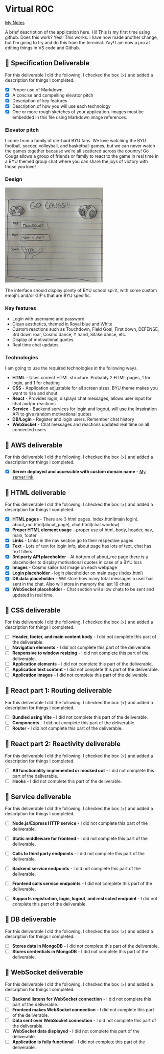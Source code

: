 # Virtual ROC

[My Notes](notes.md)

A brief description of the application here. Hi! This is my first time using github. Does this work?
Yes!! This works. I have now made another change, but I'm going to try and do this from the terminal. Yay! I am now a pro at editing things in VS code and Github.


## 🚀 Specification Deliverable

For this deliverable I did the following. I checked the box `[x]` and added a description for things I completed.

- [x] Proper use of Markdown
- [x] A concise and compelling elevator pitch
- [x] Description of key features
- [x] Description of how you will use each technology
- [x] One or more rough sketches of your application. Images must be embedded in this file using Markdown image references.

### Elevator pitch

I come from a family of die-hard BYU fans. We love watching the BYU football, soccer, volleyball, and basketball games, but we can never watch the games together because we're all scattered across the country! Go Cougs allows a group of friends or family to react to the game in real time in a BYU themed group chat where you can share the joys of victory with those you love!

### Design

![Design image](images/sketch1.jpg)

The interface should display plenty of BYU school spirit, with some custom emoji's and/or GIF's that are BYU specific.


### Key features

- Login with username and password
- Clean aesthetics, themed in Royal blue and White
- Custom reactions such as Touchdown, Field Goal, First down, DEFENSE, 3rd down roar, Cosmo dance, Y hand, Sitake dance, etc.
- Display of motivational quotes
- Real time chat updates

### Technologies

I am going to use the required technologies in the following ways.

- **HTML** - Uses correct HTML structure. Probably 2 HTML pages, 1 for login, and 1 for chatting
- **CSS** - Application adjustable for all screen sizes. BYU theme makes you want to rise and shout.
- **React** - Provides login, displays chat messages, allows user input for chat and/or reactions
- **Service** - Backend services for login and logout, will use the Inspiration API to give random motivational quotes
- **DB/Login** - Register and login users. Remember chat history
- **WebSocket** - Chat messages and reactions updated real time on all connected users

## 🚀 AWS deliverable

For this deliverable I did the following. I checked the box `[x]` and added a description for things I completed.

- [X] **Server deployed and accessible with custom domain name** - [My server link](https://virtualroc.link).

## 🚀 HTML deliverable

For this deliverable I did the following. I checked the box `[x]` and added a description for things I completed.

- [X] **HTML pages** - There are 3 html pages. Index.html(main login), about_roc.html(about_page), chat.html(chat window)
- [X] **Proper HTML element usage** - proper use of html, body, header, nav, main, footer
- [X] **Links** - Links in the nav section go to their respective pages
- [X] **Text** - Lots of text for login info, about page has lots of text, chat has text fillers
- [X] **3rd party API placeholder** - At bottom of about_roc page there is a placeholder to display motivational quotes in case of a BYU loss
- [X] **Images** - Cosmo sailor hat image on each webpage
- [X] **Login placeholder** - login placeholder on main page (index.html)
- [X] **DB data placeholder** - Will store how many total messages a user has sent in the chat. Also will store in memory the last 10 chats
- [X] **WebSocket placeholder** - Chat section will allow chats to be sent and updated in real time.

## 🚀 CSS deliverable

For this deliverable I did the following. I checked the box `[x]` and added a description for things I completed.

- [ ] **Header, footer, and main content body** - I did not complete this part of the deliverable.
- [ ] **Navigation elements** - I did not complete this part of the deliverable.
- [ ] **Responsive to window resizing** - I did not complete this part of the deliverable.
- [ ] **Application elements** - I did not complete this part of the deliverable.
- [ ] **Application text content** - I did not complete this part of the deliverable.
- [ ] **Application images** - I did not complete this part of the deliverable.

## 🚀 React part 1: Routing deliverable

For this deliverable I did the following. I checked the box `[x]` and added a description for things I completed.

- [ ] **Bundled using Vite** - I did not complete this part of the deliverable.
- [ ] **Components** - I did not complete this part of the deliverable.
- [ ] **Router** - I did not complete this part of the deliverable.

## 🚀 React part 2: Reactivity deliverable

For this deliverable I did the following. I checked the box `[x]` and added a description for things I completed.

- [ ] **All functionality implemented or mocked out** - I did not complete this part of the deliverable.
- [ ] **Hooks** - I did not complete this part of the deliverable.

## 🚀 Service deliverable

For this deliverable I did the following. I checked the box `[x]` and added a description for things I completed.

- [ ] **Node.js/Express HTTP service** - I did not complete this part of the deliverable.
- [ ] **Static middleware for frontend** - I did not complete this part of the deliverable.
- [ ] **Calls to third party endpoints** - I did not complete this part of the deliverable.
- [ ] **Backend service endpoints** - I did not complete this part of the deliverable.
- [ ] **Frontend calls service endpoints** - I did not complete this part of the deliverable.
- [ ] **Supports registration, login, logout, and restricted endpoint** - I did not complete this part of the deliverable.


## 🚀 DB deliverable

For this deliverable I did the following. I checked the box `[x]` and added a description for things I completed.

- [ ] **Stores data in MongoDB** - I did not complete this part of the deliverable.
- [ ] **Stores credentials in MongoDB** - I did not complete this part of the deliverable.

## 🚀 WebSocket deliverable

For this deliverable I did the following. I checked the box `[x]` and added a description for things I completed.

- [ ] **Backend listens for WebSocket connection** - I did not complete this part of the deliverable.
- [ ] **Frontend makes WebSocket connection** - I did not complete this part of the deliverable.
- [ ] **Data sent over WebSocket connection** - I did not complete this part of the deliverable.
- [ ] **WebSocket data displayed** - I did not complete this part of the deliverable.
- [ ] **Application is fully functional** - I did not complete this part of the deliverable.
